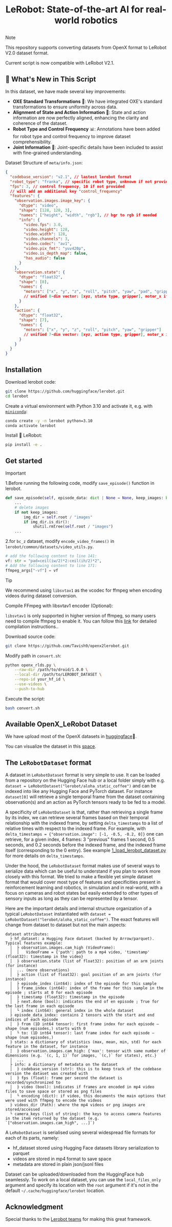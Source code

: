 <h1 align="center">
    <p>LeRobot: State-of-the-art AI for real-world robotics</p>
</h1>

> [!NOTE]
> This repository supports converting datasets from OpenX format to LeRobot V2.0 dataset format.
> 
> Current script is now compatible with LeRobot V2.1.

## 🚀 What's New in This Script

In this dataset, we have made several key improvements:

- **OXE Standard Transformations** 🔄: We have integrated OXE's standard transformations to ensure uniformity across data.
- **Alignment of State and Action Information** 🤖: State and action information are now perfectly aligned, enhancing the clarity and coherence of the dataset.
- **Robot Type and Control Frequency** 📊: Annotations have been added for robot type and control frequency to improve dataset comprehensibility.
- **Joint Information** 🦾: Joint-specific details have been included to assist with fine-grained understanding.

Dataset Structure of `meta/info.json`:

```json
{
  "codebase_version": "v2.1", // lastest lerobot format
  "robot_type": "franka", // specific robot type, unknown if not provided
  "fps": 3, // control frequency, 10 if not provided
  // will add an additional key "control_frequency"
  "features": {
    "observation.images.image_key": {
      "dtype": "video",
      "shape": [128, 128, 3],
      "names": ["height", "width", "rgb"], // bgr to rgb if needed
      "info": {
        "video.fps": 3.0,
        "video.height": 128,
        "video.width": 128,
        "video.channels": 3,
        "video.codec": "av1",
        "video.pix_fmt": "yuv420p",
        "video.is_depth_map": false,
        "has_audio": false
      }
    },
    "observation.state": {
      "dtype": "float32",
      "shape": [8],
      "names": {
        "motors": ["x", "y", "z", "roll", "pitch", "yaw", "pad", "gripper"] 
        // unified 8-dim vector: [xyz, state type, gripper], motor_x if not provided
      }
    },
    "action": {
      "dtype": "float32",
      "shape": [7],
      "names": {
        "motors": ["x", "y", "z", "roll", "pitch", "yaw", "gripper"] 
        // unified 7-dim vector: [xyz, action type, gripper], motor_x if not provided
      }
    }
  }
}
```

## Installation

Download lerobot code:

```bash
git clone https://github.com/huggingface/lerobot.git
cd lerobot
```

Create a virtual environment with Python 3.10 and activate it, e.g. with [`miniconda`](https://docs.anaconda.com/free/miniconda/index.html):

```bash
conda create -y -n lerobot python=3.10
conda activate lerobot
```

Install 🤗 LeRobot:

```bash
pip install -e .
```

## Get started

> [!IMPORTANT]  
> 1.Before running the following code, modify `save_episode()` function in lerobot.
> ```python
> def save_episode(self, episode_data: dict | None = None, keep_images: bool | None = False) -> None:
>     ...
>     # delete images
>     if not keep_images:
>         img_dir = self.root / "images"
>         if img_dir.is_dir():
>             shutil.rmtree(self.root / "images")
>     ...
> ```
> 2.for `bc_z` dataset, modify `encode_video_frames()` in `lerobot/common/datasets/video_utils.py`.
> 
> ```python
> # add the following content to line 141:
> vf: str = "pad=ceil(iw/2)*2:ceil(ih/2)*2",
> # Add the following content to line 171:
> ffmpeg_args["-vf"] = vf
> ```

> [!TIP]
> We recommend using `libsvtav1` as the vcodec for ffmpeg when encoding videos during dataset conversion.

Compile FFmpeg with libsvtav1 encoder (Optional):

`libsvtav1` is only supported in higher version of ffmpeg, so many users need to compile ffmpeg to enable it. You can follow this [link](https://trac.ffmpeg.org/wiki/CompilationGuide) for detailed compilation instructions..

Download source code:

```bash
git clone https://github.com/Tavish9/openx2lerobot.git
```

Modify path in `convert.sh`:

```bash
python openx_rlds.py \
    --raw-dir /path/to/droid/1.0.0 \
    --local-dir /path/to/LEROBOT_DATASET \
    --repo-id your_hf_id \
    --use-videos \
    --push-to-hub
```

Execute the script:

```bash
bash convert.sh
```

## Available OpenX_LeRobot Dataset

We have upload most of the OpenX datasets in [huggingface](https://huggingface.co/IPEC-COMMUNITY)🤗.

You can visualize the dataset in this [space](https://huggingface.co/spaces/IPEC-COMMUNITY/openx_dataset_lerobot_v2.0).

## The `LeRobotDataset` format

A dataset in `LeRobotDataset` format is very simple to use. It can be loaded from a repository on the Hugging Face hub or a local folder simply with e.g. `dataset = LeRobotDataset("lerobot/aloha_static_coffee")` and can be indexed into like any Hugging Face and PyTorch dataset. For instance `dataset[0]` will retrieve a single temporal frame from the dataset containing observation(s) and an action as PyTorch tensors ready to be fed to a model.

A specificity of `LeRobotDataset` is that, rather than retrieving a single frame by its index, we can retrieve several frames based on their temporal relationship with the indexed frame, by setting `delta_timestamps` to a list of relative times with respect to the indexed frame. For example, with `delta_timestamps = {"observation.image": [-1, -0.5, -0.2, 0]}` one can retrieve, for a given index, 4 frames: 3 "previous" frames 1 second, 0.5 seconds, and 0.2 seconds before the indexed frame, and the indexed frame itself (corresponding to the 0 entry). See example [1_load_lerobot_dataset.py](examples/1_load_lerobot_dataset.py) for more details on `delta_timestamps`.

Under the hood, the `LeRobotDataset` format makes use of several ways to serialize data which can be useful to understand if you plan to work more closely with this format. We tried to make a flexible yet simple dataset format that would cover most type of features and specificities present in reinforcement learning and robotics, in simulation and in real-world, with a focus on cameras and robot states but easily extended to other types of sensory inputs as long as they can be represented by a tensor.

Here are the important details and internal structure organization of a typical `LeRobotDataset` instantiated with `dataset = LeRobotDataset("lerobot/aloha_static_coffee")`. The exact features will change from dataset to dataset but not the main aspects:

```
dataset attributes:
  ├ hf_dataset: a Hugging Face dataset (backed by Arrow/parquet). Typical features example:
  │  ├ observation.images.cam_high (VideoFrame):
  │  │   VideoFrame = {'path': path to a mp4 video, 'timestamp' (float32): timestamp in the video}
  │  ├ observation.state (list of float32): position of an arm joints (for instance)
  │  ... (more observations)
  │  ├ action (list of float32): goal position of an arm joints (for instance)
  │  ├ episode_index (int64): index of the episode for this sample
  │  ├ frame_index (int64): index of the frame for this sample in the episode ; starts at 0 for each episode
  │  ├ timestamp (float32): timestamp in the episode
  │  ├ next.done (bool): indicates the end of en episode ; True for the last frame in each episode
  │  └ index (int64): general index in the whole dataset
  ├ episode_data_index: contains 2 tensors with the start and end indices of each episode
  │  ├ from (1D int64 tensor): first frame index for each episode — shape (num episodes,) starts with 0
  │  └ to: (1D int64 tensor): last frame index for each episode — shape (num episodes,)
  ├ stats: a dictionary of statistics (max, mean, min, std) for each feature in the dataset, for instance
  │  ├ observation.images.cam_high: {'max': tensor with same number of dimensions (e.g. `(c, 1, 1)` for images, `(c,)` for states), etc.}
  │  ...
  ├ info: a dictionary of metadata on the dataset
  │  ├ codebase_version (str): this is to keep track of the codebase version the dataset was created with
  │  ├ fps (float): frame per second the dataset is recorded/synchronized to
  │  ├ video (bool): indicates if frames are encoded in mp4 video files to save space or stored as png files
  │  └ encoding (dict): if video, this documents the main options that were used with ffmpeg to encode the videos
  ├ videos_dir (Path): where the mp4 videos or png images are stored/accessed
  └ camera_keys (list of string): the keys to access camera features in the item returned by the dataset (e.g. `["observation.images.cam_high", ...]`)
```

A `LeRobotDataset` is serialised using several widespread file formats for each of its parts, namely:

- hf_dataset stored using Hugging Face datasets library serialization to parquet
- videos are stored in mp4 format to save space
- metadata are stored in plain json/jsonl files

Dataset can be uploaded/downloaded from the HuggingFace hub seamlessly. To work on a local dataset, you can use the `local_files_only` argument and specify its location with the `root` argument if it's not in the default `~/.cache/huggingface/lerobot` location.

## Acknowledgment

Special thanks to the [Lerobot teams](https://github.com/huggingface/lerobot) for making this great framework.
